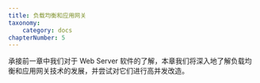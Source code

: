 ```yaml
---
title: 负载均衡和应用网关
taxonomy:
    category: docs
chapterNumber: 5
---
```


承接前一章中我们对于 Web Server 软件的了解，本章我们将深入地了解负载均衡和应用网关技术的发展，并尝试对它们进行高并发改造。
